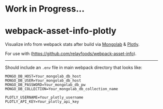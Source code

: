 # Work in Progress...

# webpack-asset-info-plotly
Visualize info from webpack stats after build via [Mongolab](https://mlab.com/) & [Plotly](https://plot.ly/).

For use with (https://github.com/relayfoods/webpack-asset-info).

---------

Should include an `.env` file in main webpack directory that looks like:

```
MONGO_DB_HOST=Your_mongolab_db_host
MONGO_DB_USER=Your_mongolab_db_host
MONGO_DB_PASSWORD=Your_mongolab_db_pw
MONGO_DB_COLLECTION=Your_mongolab_db_collection_name

PLOTLY_USERNAME=Your_plotly_username
PLOTLY_API_KEY=Your_plotly_api_key
```
